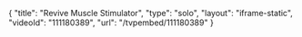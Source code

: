 {
    "title": "Revive Muscle Stimulator",
    "type": "solo",
    "layout": "iframe-static",
    "videoId": "111180389",
    "url": "\/tvpembed\/111180389"
}